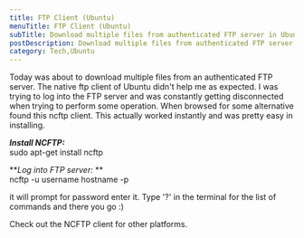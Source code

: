 ```yaml
---
title: FTP Client (Ubuntu)
menuTitle: FTP Client (Ubuntu)
subTitle: Download multiple files from authenticated FTP server in Ubuntu.
postDescription: Download multiple files from authenticated FTP server in Ubuntu.
category: Tech,Ubuntu
---
```

Today was about to download multiple files from an authenticated FTP server. The native ftp client of Ubuntu didn't help me as expected. I was trying to log into the FTP server and was constantly getting disconnected when trying to perform some operation. When browsed for some alternative found this ncftp client. This actually worked instantly and was pretty easy in installing.

**_Install NCFTP:_**  
sudo apt-get install ncftp

**_Log into FTP server:_ **  
ncftp -u username hostname -p  
  
  
it will prompt for password enter it. Type '?' in the terminal for the list of commands and there you go :)

Check out the NCFTP client for other platforms.